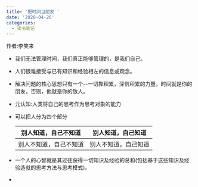 ```yaml
---
title: '把时间当朋友 '
date: '2020-04-26'
categories:
  - 读书笔记
---
```


作者:李笑来

* 我们无法管理时间，我们真正能够管理的，是我们自己。

* 人们很难接受与已有知识和经验相左的信息或观念。

* 解决问题的核心思想只有一个--一切靠积累，深信积累的力量，时间就是你的朋友，否则，他就是你的敌人。

* 元认知:人类将自己的思考作为思考对象的能力

* 可以把人分为四个部分
  
    | 别人知道，自己不知道 	| 别人知道，自己知道   	|
    |----------------------	|----------------------	|
    | 别人不知道，自己不知道 | 别人不知道，自己知道 	|

* 一个人的心智就是其过往获得一切知识及经验的总和(包括基于这些知识及经验造就的思考方法与思考模式)。

*